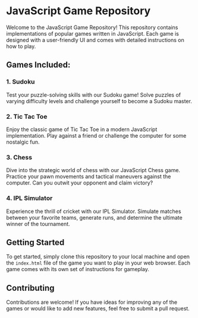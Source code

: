 

# JavaScript Game Repository

Welcome to the JavaScript Game Repository! This repository contains implementations of popular games written in JavaScript. Each game is designed with a user-friendly UI and comes with detailed instructions on how to play.

## Games Included:

### 1. Sudoku
Test your puzzle-solving skills with our Sudoku game! Solve puzzles of varying difficulty levels and challenge yourself to become a Sudoku master.

### 2. Tic Tac Toe
Enjoy the classic game of Tic Tac Toe in a modern JavaScript implementation. Play against a friend or challenge the computer for some nostalgic fun.

### 3. Chess
Dive into the strategic world of chess with our JavaScript Chess game. Practice your pawn movements and tactical maneuvers against the computer. Can you outwit your opponent and claim victory?

### 4. IPL Simulator
Experience the thrill of cricket with our IPL Simulator. Simulate matches between your favorite teams, generate runs, and determine the ultimate winner of the tournament.

## Getting Started
To get started, simply clone this repository to your local machine and open the `index.html` file of the game you want to play in your web browser. Each game comes with its own set of instructions for gameplay.

## Contributing
Contributions are welcome! If you have ideas for improving any of the games or would like to add new features, feel free to submit a pull request.

